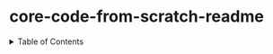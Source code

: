 # core-code-from-scratch-readme


<!-- TABLE OF CONTENTS -->
<details>
  <summary>Table of Contents</summary>
  <ol>
    <li>
      <a href="#WEEK1">Week 1</a>
      <ul>
        <li><a href="#built-with">Built With</a></li>
      </ul>
    </li>
    <li>
      <a href="#getting-started">Getting Started</a>
      <ul>
        <li><a href="#prerequisites">Prerequisites</a></li>
        <li><a href="#installation">Installation</a></li>
      </ul>
    </li>
  </ol>
</details>
